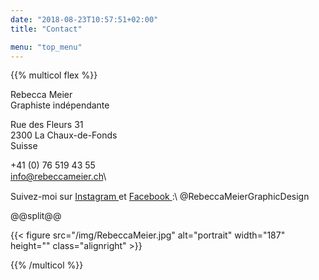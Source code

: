 ```yaml
---
date: "2018-08-23T10:57:51+02:00"
title: "Contact"

menu: "top_menu"
---
```


{{% multicol flex %}}

Rebecca Meier\
Graphiste indépendante


Rue des Fleurs 31\
2300 La Chaux-de-Fonds\
Suisse


+41 (0) 76 519 43 55\
<span style="font-size: 14px; line-height: 19px;">
[info@rebeccameier.ch](mailto:info@rebeccameier.ch)\

</span>

<span style="font-size: 14px; line-height: 10px;">
Suivez-moi sur
<a href="https://www.instagram.com/RebeccaMeierGraphicDesign/" target="_blank">Instagram </a> et
<a href="https://www.facebook.com/RebeccaMeierGraphicDesign" target="_blank"> Facebook </a>
</span> :\
@RebeccaMeierGraphicDesign

@@split@@

{{< figure src="/img/RebeccaMeier.jpg" alt="portrait" width="187" height="" class="alignright" >}}


{{% /multicol %}}
